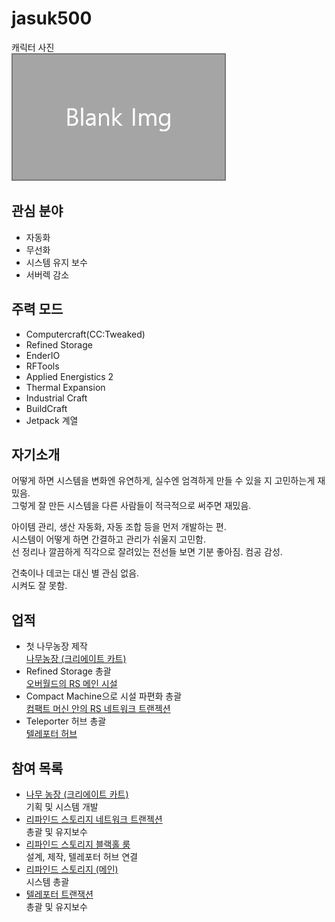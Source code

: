 # jasuk500

캐릭터 사진  
![캐릭터](../../asset/blank_img.jpg)

## 관심 분야

- 자동화
- 무선화
- 시스템 유지 보수
- 서버렉 감소

## 주력 모드

- Computercraft(CC:Tweaked)
- Refined Storage
- EnderIO
- RFTools
- Applied Energistics 2
- Thermal Expansion
- Industrial Craft
- BuildCraft
- Jetpack 계열

## 자기소개

어떻게 하면 시스템을 변화엔 유연하게, 실수엔 엄격하게 만들 수 있을 지 고민하는게 재밌음.  
그렇게 잘 만든 시스템을 다른 사람들이 적극적으로 써주면 재밌음.  

아이템 관리, 생산 자동화, 자동 조합 등을 먼저 개발하는 편.  
시스템이 어떻게 하면 간결하고 관리가 쉬울지 고민함.  
선 정리나 깔끔하게 직각으로 잘려있는 전선들 보면 기분 좋아짐. 컴공 감성.  

건축이나 데코는 대신 별 관심 없음.  
시켜도 잘 못함.

## 업적

- 첫 나무농장 제작  
[나무농장 (크리에이트 카트)](../systems/tree_farm_create_cart.md)
- Refined Storage 총괄  
[오버월드의 RS 메인 시설](../systems/rs_main.md)
- Compact Machine으로 시설 파편화 총괄  
[컴팩트 머신 안의 RS 네트워크 트랜젝션](../systems/rs_network_tranjection.md)
- Teleporter 허브 총괄  
[텔레포터 허브](../systems/teleporter_hub.md)

## 참여 목록

<!-- player_desc_dest_open -->
- [나무 농장 (크리에이트 카트)](../systems/tree_farm_create_cart.md)  
기획 및 시스템 개발
- [리파인드 스토리지 네트워크 트랜젝션](../systems/rs_network_tranjection.md)  
총괄 및 유지보수
- [리파인드 스토리지 블랙홀 룸](../systems/rs_black_hole.md)  
설계, 제작, 텔레포터 허브 연결
- [리파인드 스토리지 (메인)](../systems/rs_main.md)  
시스템 총괄
- [텔레포터 트랜잭션](../systems/teleporter_hub.md)  
총괄 및 유지보수
<!-- player_desc_dest_close -->
